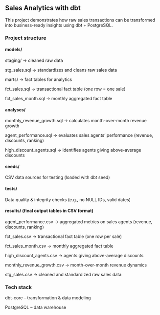 ## Sales Analytics with dbt

This project demonstrates how raw sales transactions can be transformed into business-ready insights using dbt + PostgreSQL. 

### Project structure

#### models/


staging/ → cleaned raw data

stg_sales.sql → standardizes and cleans raw sales data

marts/ → fact tables for analytics

fct_sales.sql → transactional fact table (one row = one sale)

fct_sales_month.sql → monthly aggregated fact table

#### analyses/

monthly_revenue_growth.sql → calculates month-over-month revenue growth 

agent_performance.sql → evaluates sales agents’ performance (revenue, discounts, ranking) 

high_discount_agents.sql → identifies agents giving above-average discounts 

#### seeds/

CSV data sources for testing (loaded with dbt seed)

#### tests/

Data quality & integrity checks (e.g., no NULL IDs, valid dates)


#### results/ (final output tables in CSV format)

agent_performance.csv → aggregated metrics on sales agents (revenue, discounts, ranking)

fct_sales.csv → transactional fact table (one row per sale)

fct_sales_month.csv → monthly aggregated fact table

high_discount_agents.csv → agents giving above-average discounts

monthly_revenue_growth.csv → month-over-month revenue dynamics

stg_sales.csv → cleaned and standardized raw sales data

### Tech stack

dbt-core – transformation & data modeling

PostgreSQL – data warehouse





